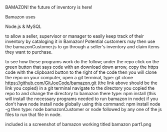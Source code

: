 BAMAZON!
the future of inventory is here!

Bamazon uses

Node.js & MySQL

to allow a seller, supervisor or manager to easily keep track of their inventory by cataloging it in Bamazon!  Potential customers may then use the bamazonCustomer.js to go through a seller's inventory and claim items they want to purchase.  

to see how these programs work do the follow;
under the repo click on the green button that says code with an download down arrow,
 copy the https code with the clipboard button to the right of the code
then you will clone the repo on your computer, open a git terminal,
type:
git clone https://github.com/GitJoeCode/bamazon.git
(the link above should be the link you copied)
in a git terminal navigate to the directory you copied the repo to and change the directory to bamazon
there type:
npm install
(this will install the necessary programs needed to run bamazon in node)
if you don't have node install node globally using this command:
npm install node -g
then type:
node bamazonCustomer
or node followed by any one of the js files to run that file in node.

included is a screenshot of bamazon working titled bamazon part1.png


